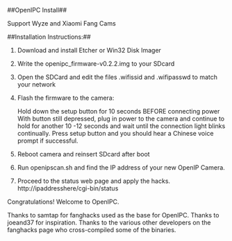 ##OpenIPC Install##

Support Wyze and Xiaomi Fang Cams

##Installation Instructions:##

1. Download and install Etcher or Win32 Disk Imager
2. Write the openipc_firmware-v0.2.2.img to your SDcard
3. Open the SDCard and edit the files .wifissid and .wifipasswd to match your network
4. Flash the firmware to the camera:

    Hold down the setup button for 10 seconds BEFORE connecting power
    With button still depressed, plug in power to the camera and continue to hold for another 10 -12 seconds and wait until the connection light blinks continually.
    Press setup button and you should hear a Chinese voice prompt if successful.

6. Reboot camera and reinsert SDcard after boot
7. Run openipscan.sh and find the IP address of your new OpenIP Camera.
8. Proceed to the status web page and apply the hacks. http://ipaddresshere/cgi-bin/status

Congratulations! Welcome to OpenIPC.

Thanks to samtap for fanghacks used as the base for OpenIPC. Thanks to joeand37 for inspiration. Thanks to the various other developers on the fanghacks page who cross-compiled some of the binaries.
